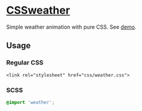 # [CSSweather]()

Simple weather animation with pure CSS. See [demo](http://jeanpan.github.io/weatherCSS/).

## Usage

### Regular CSS
```
<link rel="stylesheet" href="css/weather.css">
```

### SCSS
```scss
@import 'weather';
```
